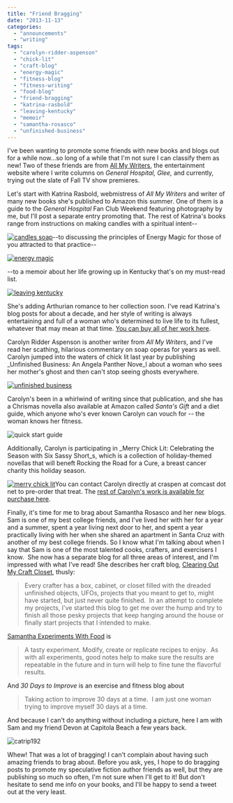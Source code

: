 ```yaml
---
title: "Friend Bragging"
date: "2013-11-13"
categories:
  - "announcements"
  - "writing"
tags:
  - "carolyn-ridder-aspenson"
  - "chick-lit"
  - "craft-blog"
  - "energy-magic"
  - "fitness-blog"
  - "fitness-writing"
  - "food-blog"
  - "friend-bragging"
  - "katrina-rasbold"
  - "leaving-kentucky"
  - "memoir"
  - "samantha-rosasco"
  - "unfinished-business"
---
```


I've been wanting to promote some friends with new books and blogs out for a while now...so long of a while that I'm not sure I can classify them as new! Two of these friends are from [All My Writers](http://allmywriters.net), the entertainment website where I write columns on _General Hospital, Glee,_ and currently, trying out the slate of Fall TV show premieres.

Let's start with Katrina Rasbold, webmistress of _All My Writers_ and writer of many new books she's published to Amazon this summer. One of them is a guide to the _General Hospital_ Fan Club Weekend featuring photography by me, but I'll post a separate entry promoting that. The rest of Katrina's books range from instructions on making candles with a spiritual intent--

[![candles soap](https://d2ypg8o05lff0b.cloudfront.net/wp-content/uploads/sites/3/2013/11/candles-soap-312x500.jpg)](/blog/2013/11/friend-bragging/candles-soap/)\--to discussing the principles of Energy Magic for those of you attracted to that practice--

[![energy magic](https://d2ypg8o05lff0b.cloudfront.net/wp-content/uploads/sites/3/2013/11/energy-magic-400x500.jpg)](/blog/2013/11/friend-bragging/energy-magic/)

\--to a memoir about her life growing up in Kentucky that's on my must-read list.

[![leaving kentucky](https://d2ypg8o05lff0b.cloudfront.net/wp-content/uploads/sites/3/2013/11/leaving-kentucky-312x500.jpg)](/blog/2013/11/friend-bragging/leaving-kentucky/)

She's adding Arthurian romance to her collection soon. I've read Katrina's blog posts for about a decade, and her style of writing is always entertaining and full of a woman who's determined to live life to its fullest, whatever that may mean at that time. [You can buy all of her work here](http://www.amazon.com/Katrina-Rasbold/e/B00DY7VJRO "Katrina Rasbold author page").

<!--more-->

Carolyn Ridder Aspenson is another writer from _All My Writers_, and I've read her scathing, hilarious commentary on soap operas for years as well. Carolyn jumped into the waters of chick lit last year by publishing _Unfinished Business: An Angela Panther Nove_l about a woman who sees her mother's ghost and then can't stop seeing ghosts everywhere.

[![unfinished business](https://d2ypg8o05lff0b.cloudfront.net/wp-content/uploads/sites/3/2013/11/unfinished-business.jpg)](/blog/2013/11/friend-bragging/unfinished-business/)

Carolyn's been in a whirlwind of writing since that publication, and she has a Chrismas novella also available at Amazon called _Santa's Gift_ and a diet guide, which anyone who's ever known Carolyn can vouch for -- the woman knows her fitness.

![quick start guide](https://d2ypg8o05lff0b.cloudfront.net/wp-content/uploads/sites/3/2013/11/quick-start-guide-312x500.jpg)

Additionally, Carolyn is participating in _Merry Chick Lit: Celebrating the Season with Six Sassy Short_s, which is a collection of holiday-themed novellas that will beneft Rocking the Road for a Cure, a breast cancer charity this holiday season.

[![merry chick lit](https://d2ypg8o05lff0b.cloudfront.net/wp-content/uploads/sites/3/2013/11/merry-chick-lit-353x500.jpg)](/blog/2013/11/friend-bragging/merry-chick-lit/)You can contact Carolyn directly at craspen at comcast dot net to pre-order that treat. The [rest of Carolyn's work is available for purchase here](http://www.amazon.com/Carolyn-Ridder-Aspenson/e/B00CSWJZ5E "Carolyn Ridder author page").

Finally, it's time for me to brag about Samantha Rosasco and her new blogs. Sam is one of my best college friends, and I've lived her with her for a year and a summer, spent a year living next door to her, and spent a year practically living with her when she shared an apartment in Santa Cruz with another of my best college friends. So I know what I'm talking about when I say that Sam is one of the most talented cooks, crafters, and exercisers I know.  She now has a separate blog for all three areas of interest, and I'm impressed with what I've read! She describes her craft blog, [Clearing Out My Craft Closet](http://ufosclearingoutmycraftcloset.blogspot.com/ "Clearing Out My Craft Closet"), thusly:

> Every crafter has a box, cabinet, or closet filled with the dreaded unfinished objects, UFOs, projects that you meant to get to, might have started, but just never quite finished.  In an attempt to complete my projects, I've started this blog to get me over the hump and try to finish all those pesky projects that keep hanging around the house or finally start projects that I intended to make.

[Samantha Experiments With Food](http://samanthaexperimentswithfood.blogspot.com/ "Samantha Experiments With Food") is

> A tasty experiment. Modify, create or replicate recipes to enjoy.  As with all experiments, good notes help to make sure the results are repeatable in the future and in turn will help to fine tune the flavorful results.

And _30 Days to Improve_ is an exercise and fitness blog about

> Taking action to improve 30 days at a time.  I am just one woman trying to improve myself 30 days at a time.

And because I can't do anything without including a picture, here I am with Sam and my friend Devon at Capitola Beach a few years back.

![catrip192](https://d2ypg8o05lff0b.cloudfront.net/wp-content/uploads/sites/3/2013/11/catrip192.jpg)

Whew! That was a lot of bragging! I can't complain about having such amazing friends to brag about. Before you ask, yes, I hope to do bragging posts to promote my speculative fiction author friends as well, but they are publishing so much so often, I'm not sure when I'll get to it! But don't hesitate to send me info on your books, and I'll be happy to send a tweet out at the very least.
